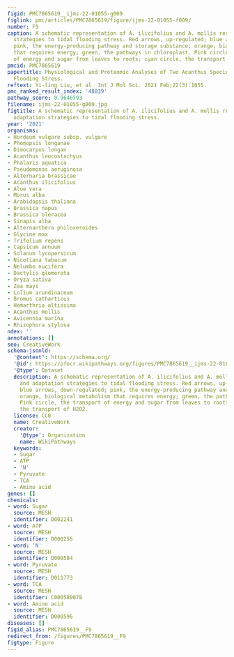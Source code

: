 ```yaml
---
figid: PMC7865619__ijms-22-01055-g009
figlink: pmc/articles/PMC7865619/figure/ijms-22-01055-f009/
number: F9
caption: A schematic representation of A. ilicifolius and A. mollis response and adaptation
  strategies to tidal flooding stress. Red arrows, up-regulated; blue arrows, down-regulated;
  pink, the energy-producing pathway and storage substance; orange, biological metabolism
  that requires energy; green, the pathways in chloroplast. Pink circle, the transport
  of energy and sugar from leaves to roots; cyan circle, the transport of H2O2.
pmcid: PMC7865619
papertitle: Physiological and Proteomic Analyses of Two Acanthus Species to Tidal
  Flooding Stress.
reftext: Yi-ling Liu, et al. Int J Mol Sci. 2021 Feb;22(3):1055.
pmc_ranked_result_index: '48839'
pathway_score: 0.9646793
filename: ijms-22-01055-g009.jpg
figtitle: A schematic representation of A. ilicifolius and A. mollis response and
  adaptation strategies to tidal flooding stress.
year: '2021'
organisms:
- Hordeum vulgare subsp. vulgare
- Phomopsis longanae
- Dimocarpus longan
- Acanthus leucostachyus
- Phalaris aquatica
- Pseudomonas aeruginosa
- Alternaria brassicae
- Acanthus ilicifolius
- Aloe vera
- Morus alba
- Arabidopsis thaliana
- Brassica napus
- Brassica oleracea
- Sinapis alba
- Alternanthera philoxeroides
- Glycine max
- Trifolium repens
- Capsicum annuum
- Solanum lycopersicum
- Nicotiana tabacum
- Nelumbo nucifera
- Dactylis glomerata
- Oryza sativa
- Zea mays
- Lolium arundinaceum
- Bromus catharticus
- Hemarthria altissima
- Acanthus mollis
- Avicennia marina
- Rhizophora stylosa
ndex: ''
annotations: []
seo: CreativeWork
schema-jsonld:
  '@context': https://schema.org/
  '@id': https://pfocr.wikipathways.org/figures/PMC7865619__ijms-22-01055-g009.html
  '@type': Dataset
  description: A schematic representation of A. ilicifolius and A. mollis response
    and adaptation strategies to tidal flooding stress. Red arrows, up-regulated;
    blue arrows, down-regulated; pink, the energy-producing pathway and storage substance;
    orange, biological metabolism that requires energy; green, the pathways in chloroplast.
    Pink circle, the transport of energy and sugar from leaves to roots; cyan circle,
    the transport of H2O2.
  license: CC0
  name: CreativeWork
  creator:
    '@type': Organization
    name: WikiPathways
  keywords:
  - Sugar
  - ATP
  - 'N'
  - Pyruvate
  - TCA
  - Amino acid
genes: []
chemicals:
- word: Sugar
  source: MESH
  identifier: D002241
- word: ATP
  source: MESH
  identifier: D000255
- word: 'N'
  source: MESH
  identifier: D009584
- word: Pyruvate
  source: MESH
  identifier: D011773
- word: TCA
  source: MESH
  identifier: C000589078
- word: Amino acid
  source: MESH
  identifier: D000596
diseases: []
figid_alias: PMC7865619__F9
redirect_from: /figures/PMC7865619__F9
figtype: Figure
---
```

